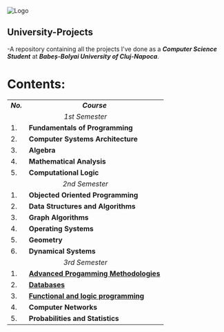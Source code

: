 ![Logo](https://www.cs.ubbcluj.ro/wp-content/themes/CSUBB/images/logo.png)

## University-Projects
-A repository containing all the projects I've done as a ***Computer Science Student*** at ***Babeș-Bolyai University of Cluj-Napoca***.

# Contents:
<table align=center>
  <tr align=center>
    <td> <b><i>No.</b></i> </td>
    <td> <b><i>Course</b></i> </td>
  </tr>
  <tr>
    <td colspan=2 align=center><i>1st Semester</i></td>
  </tr>
  <tr>
    <td> 1. </td>
    <td> <b>Fundamentals of Programming</b> </td>
  </tr>
  <tr>
    <td> 2. </td>
    <td> <b>Computer Systems Architecture</b> </td>
  </tr>
  <tr>
    <td> 3. </td>
    <td> <b>Algebra</b> </td>
  </tr>
  <tr>
    <td> 4. </td>
    <td> <b>Mathematical Analysis</b> </td>
  </tr>
  <tr>
    <td> 5. </td>
    <td> <b>Computational Logic</b> </td>
  </tr>
  <tr>
    <td colspan=2 align=center><i>2nd Semester</i></td>
  </tr>
      <tr>
    <td> 1. </td>
    <td> <b>Objected Oriented Programming</b> </td>
  </tr>
  <tr>
    <td> 2. </td>
    <td> <b>Data Structures and Algorithms</b> </td>
  </tr>
  <tr>
    <td> 3. </td>
    <td><b>Graph Algorithms</b>  </td>
  </tr>
  <tr>
    <td> 4. </td>
    <td> <b>Operating Systems</b> </td>
  </tr>
  <tr>
    <td> 5. </td>
    <td> <b>Geometry</b> </td>
  </tr>
  <tr>
    <td> 6. </td>
    <td> <b>Dynamical Systems</b></td>
  </tr>
  <tr>
    <td colspan=2 align=center><i>3rd Semester</i></td>
  </tr>
    <tr>
    <td> 1. </td>
    <td> <a href="https://github.com/Sbu21/ToyLanguageInterpreter.git"><b>Advanced Progamming Methodologies</b></a> </td>
  </tr>
  <tr>
    <td> 2. </td>
    <td> <a href="https://github.com/Sbu21/IntegratedCircuitShopDatabase"><b>Databases</b></a> </td>
  </tr>
  <tr>
    <td> 3. </td>
    <td> <a href="https://github.com/Sbu21/FunctionalAndLogicProgramming"><b>Functional and logic programming</b></a>  </td>
  </tr>
  <tr>
    <td> 4. </td>
    <td> <b>Computer Networks</b> </td>
  </tr>
  <tr>
    <td> 5. </td>
    <td> <b>Probabilities and Statistics</b> </td>
  </tr>
</table>
